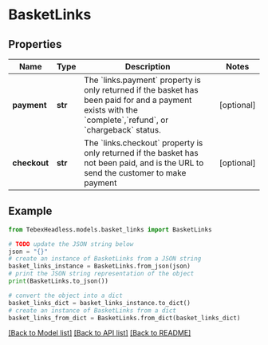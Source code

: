 # BasketLinks


## Properties

Name | Type | Description | Notes
------------ | ------------- | ------------- | -------------
**payment** | **str** | The &#x60;links.payment&#x60; property is only returned if the basket has been paid for and a payment exists with the &#x60;complete&#x60;,&#x60;refund&#x60;, or &#x60;chargeback&#x60; status. | [optional] 
**checkout** | **str** | The &#x60;links.checkout&#x60; property is only returned if the basket has not been paid, and is the URL to send the customer to make payment | [optional] 

## Example

```python
from TebexHeadless.models.basket_links import BasketLinks

# TODO update the JSON string below
json = "{}"
# create an instance of BasketLinks from a JSON string
basket_links_instance = BasketLinks.from_json(json)
# print the JSON string representation of the object
print(BasketLinks.to_json())

# convert the object into a dict
basket_links_dict = basket_links_instance.to_dict()
# create an instance of BasketLinks from a dict
basket_links_from_dict = BasketLinks.from_dict(basket_links_dict)
```
[[Back to Model list]](../README.md#documentation-for-models) [[Back to API list]](../README.md#documentation-for-api-endpoints) [[Back to README]](../README.md)


